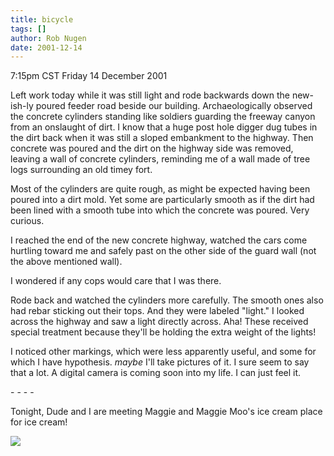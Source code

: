 ```yaml
---
title: bicycle
tags: []
author: Rob Nugen
date: 2001-12-14
---
```


<title></title>
<p class=date>7:15pm CST Friday 14 December 2001</p>

<p>Left work today while it was still light and rode backwards down
the new-ish-ly poured feeder road beside our building.
Archaeologically observed the concrete cylinders standing like soldiers
guarding the freeway canyon from an onslaught of dirt.  I know that a
huge post hole digger dug tubes in the dirt back when it was still a
sloped embankment to the highway.  Then concrete was poured and the
dirt on the highway side was removed, leaving a wall of concrete
cylinders, reminding me of a wall made of tree logs surrounding an old
timey fort.</p>

<p>Most of the cylinders are quite rough, as might be expected having
been poured into a dirt mold.  Yet some are particularly smooth as if
the dirt had been lined with a smooth tube into which the concrete was
poured.  Very curious.</p>

<p>I reached the end of the new concrete highway, watched the cars
come hurtling toward me and safely past on the other side of the guard
wall (not the above mentioned wall).</p>

<p>I wondered if any cops would care that I was there.</p>

<p>Rode back and watched the cylinders more carefully.  The smooth
ones also had rebar sticking out their tops.  And they were labeled
"light."  I looked across the highway and saw a light directly across.
Aha!  These received special treatment because they'll be holding the
extra weight of the lights!</p>

<p>I noticed other markings, which were less apparently useful, and
some for which I have hypothesis.  <em>maybe</em> I'll take pictures
of it.  I sure seem to say that a lot.  A digital camera is coming
soon into my life.  I can just feel it.</p>

<p>- - - -</p>

<p>Tonight, Dude and I are meeting Maggie and Maggie Moo's ice cream
place for ice cream!</p>

<p><img src='/images/rob/wL-ROB.gif'/></p>

